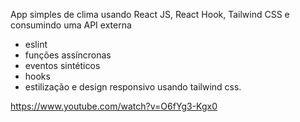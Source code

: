 App simples de clima usando React JS, React Hook, Tailwind CSS e consumindo uma API externa

- eslint 
- funções assíncronas
- eventos sintéticos
- hooks
- estilização e design responsivo usando tailwind css.


https://www.youtube.com/watch?v=O6fYg3-Kgx0